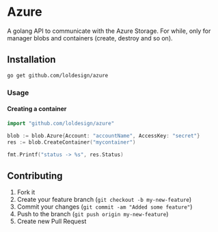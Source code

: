 # Azure

A golang API to communicate with the Azure Storage.
For while, only for manager blobs and containers (create, destroy and so on).

## Installation

```go get github.com/loldesign/azure```

### Usage

#### Creating a container

```go
import "github.com/loldesign/azure"

blob := blob.Azure{Account: "accountName", AccessKey: "secret"}
res := blob.CreateContainer("mycontainer")

fmt.Printf("status -> %s", res.Status)
```

## Contributing

1. Fork it
2. Create your feature branch (`git checkout -b my-new-feature`)
3. Commit your changes (`git commit -am "Added some feature"`)
4. Push to the branch (`git push origin my-new-feature`)
5. Create new Pull Request